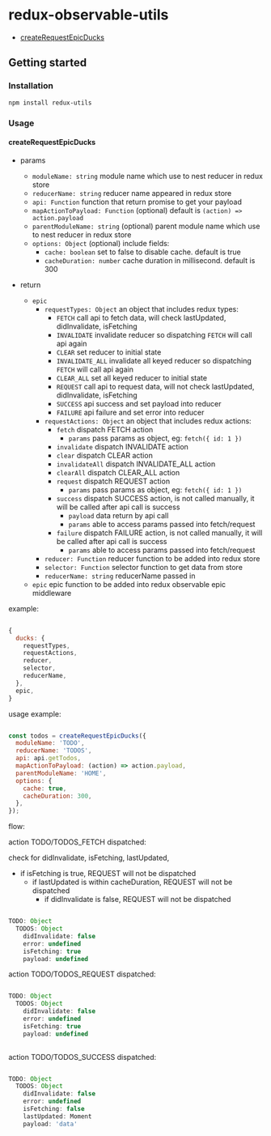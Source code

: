 # redux-observable-utils

* [createRequestEpicDucks](#createrequestepicducks)

## Getting started

### Installation 

`npm install redux-utils`

### Usage 

#### createRequestEpicDucks

* params 
  * `moduleName: string` module name which use to nest reducer in redux store
  * `reducerName: string` reducer name appeared in redux store
  * `api: Function` function that return promise to get your payload
  * `mapActionToPayload: Function` (optional) default is `(action) => action.payload`
  * `parentModuleName: string` (optional) parent module name which use to nest reducer in redux store
  * `options: Object` (optional) include fields:
    * `cache: boolean` set to false to disable cache. default is true
    * `cacheDuration: number` cache duration in millisecond. default is 300
    
* return
  * `epic`
    * `requestTypes: Object` an object that includes redux types:
      * `FETCH` call api to fetch data, will check lastUpdated, didInvalidate, isFetching
      * `INVALIDATE` invalidate reducer so dispatching `FETCH` will call api again
      * `CLEAR` set reducer to initial state
      * `INVALIDATE_ALL` invalidate all keyed reducer so dispatching `FETCH` will call api again
      * `CLEAR_ALL` set all keyed reducer to initial state
      * `REQUEST` call api to request data, will not check lastUpdated, didInvalidate, isFetching
      * `SUCCESS` api success and set payload into reducer
      * `FAILURE` api failure and set error into reducer
    * `requestActions: Object` an object that includes redux actions:
      * `fetch` dispatch FETCH action
        * `params` pass params as object, eg: `fetch({ id: 1 })`
      * `invalidate` dispatch INVALIDATE action
      * `clear` dispatch CLEAR action
      * `invalidateAll` dispatch INVALIDATE_ALL action
      * `clearAll` dispatch CLEAR_ALL action
      * `request` dispatch REQUEST action
        * `params` pass params as object, eg: `fetch({ id: 1 })`
      * `success` dispatch SUCCESS action, is not called manually, it will be called after api call is success
        * `payload` data return by api call
        * `params` able to access params passed into fetch/request
      * `failure` dispatch FAILURE action, is not called manually, it will be called after api call is success
        * `params` able to access params passed into fetch/request
     * `reducer: Function` reducer function to be added into redux store
     * `selector: Function` selector function to get data from store
     * `reducerName: string` reducerName passed in 
  * `epic` epic function to be added into redux observable epic middleware
  
example: 

```javascript

{
  ducks: {
    requestTypes,
    requestActions,
    reducer,
    selector,
    reducerName,
  },
  epic,
}

```
  
usage example: 

```javascript

const todos = createRequestEpicDucks({
  moduleName: 'TODO',
  reducerName: 'TODOS',
  api: api.getTodos,
  mapActionToPayload: (action) => action.payload,
  parentModuleName: 'HOME',
  options: {
    cache: true,
    cacheDuration: 300,
  },
});

```

flow: 


action TODO/TODOS_FETCH dispatched: 

check for didInvalidate, isFetching, lastUpdated,

* if isFetching is true, REQUEST will not be dispatched
  * if lastUpdated is within cacheDuration, REQUEST will not be dispatched
    * if didInvalidate is false, REQUEST will not be dispatched

```javascript

TODO: Object
  TODOS: Object
    didInvalidate: false
    error: undefined
    isFetching: true
    payload: undefined

```

action TODO/TODOS_REQUEST dispatched:

```javascript

TODO: Object
  TODOS: Object
    didInvalidate: false
    error: undefined
    isFetching: true
    payload: undefined
  

```

action TODO/TODOS_SUCCESS dispatched:

```javascript

TODO: Object
  TODOS: Object
    didInvalidate: false
    error: undefined
    isFetching: false
    lastUpdated: Moment
    payload: 'data'
  

```
